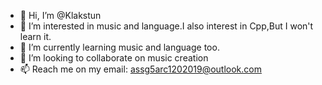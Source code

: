 - 👋 Hi, I’m @Klakstun
- 👀 I’m interested in music and language.I also interest in Cpp,But I won't learn it. 
- 🌱 I’m currently learning music and language too. 
- 💞️ I’m looking to collaborate on music creation
- 📫 Reach me on my email:
     assg5arc1202019@outlook.com

<!---
Klakstun/Klakstun is a ✨ special ✨ repository because its `README.md` (this file) appears on your GitHub profile.
You can click the Preview link to take a look at your changes.
--->
